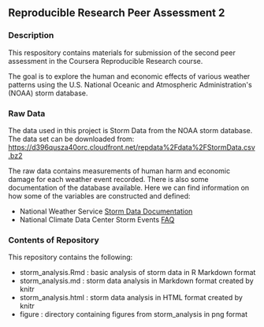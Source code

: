 ## Reproducible Research Peer Assessment 2

### Description

This respository contains materials for submission of the second peer assessment in the Coursera Reproducible Research course.

The goal is to explore the human and economic effects of various weather patterns using the U.S. National Oceanic and Atmospheric Administration's (NOAA) storm database.

### Raw Data

The data used in this project is Storm Data from the NOAA storm database. The data set can be downloaded from: https://d396qusza40orc.cloudfront.net/repdata%2Fdata%2FStormData.csv.bz2

The raw data contains measurements of human harm and economic damage for each weather event recorded. There is also some documentation of the database available. Here we can find information on how some of the variables are constructed and defined:

* National Weather Service [Storm Data Documentation](https://d396qusza40orc.cloudfront.net/repdata%2Fpeer2_doc%2Fpd01016005curr.pdf)
* National Climate Data Center Storm Events [FAQ](https://d396qusza40orc.cloudfront.net/repdata%2Fpeer2_doc%2FNCDC%20Storm%20Events-FAQ%20Page.pdf)
 
### Contents of Repository

This repository contains the following:

+ storm_analysis.Rmd : basic analysis of storm data in R Markdown format
+ storm_analysis.md : storm data analysis in Markdown format created by knitr
+ storm_analysis.html : storm data analysis in HTML format created by knitr
+ figure : directory containing figures from storm_analysis in png format
